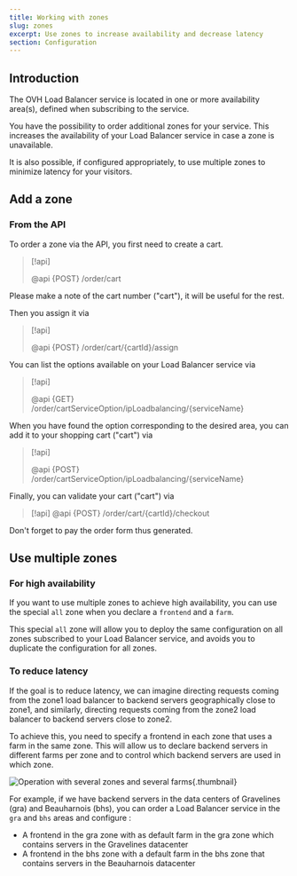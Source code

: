 ```yaml
---
title: Working with zones
slug: zones
excerpt: Use zones to increase availability and decrease latency
section: Configuration
---
```



## Introduction

The OVH Load Balancer service is located in one or more availability area(s),
defined when subscribing to the service.

You have the possibility to order additional zones for your service.
This increases the availability of your Load Balancer service in case a zone is unavailable.

It is also possible, if configured appropriately, to use multiple zones to minimize latency for your visitors.

## Add a zone

### From the API

To order a zone via the API, you first need to create a cart.

> [!api]
>
> @api {POST} /order/cart
>

Please make a note of the cart number ("cart"), it will be useful for the rest.

Then you assign it via

> [!api]
>
> @api {POST} /order/cart/{cartId}/assign
>

You can list the options available on your Load Balancer service via

> [!api]
>
> @api {GET} /order/cartServiceOption/ipLoadbalancing/{serviceName}
>

When you have found the option corresponding to the desired area, you can add it to your shopping cart ("cart") via

> [!api]
>
> @api {POST} /order/cartServiceOption/ipLoadbalancing/{serviceName}
>

Finally, you can validate your cart ("cart") via

> [!api]
> @api {POST} /order/cart/{cartId}/checkout
>

Don't forget to pay the order form thus generated.



## Use multiple zones

### For high availability

If you want to use multiple zones to achieve high availability, you can use the special `all` zone when you declare a `frontend` and a `farm`.

This special `all` zone will allow you to deploy the same configuration on all zones subscribed to your Load Balancer service, and avoids you to duplicate the configuration for all zones.

### To reduce latency

If the goal is to reduce latency, we can imagine directing requests coming from the zone1 load balancer to backend servers geographically close to zone1, and similarly, directing requests coming from the zone2 load balancer to backend servers close to zone2.

To achieve this, you need to specify a frontend in each zone that uses a farm in the same zone.
This will allow us to declare backend servers in different farms per zone and to control which backend servers are used in which zone.

![Operation with several zones and several farms](images/multi_zones_multi_backends.png){.thumbnail}

For example, if we have backend servers in the data centers of Gravelines (gra) and Beauharnois (bhs),
you can order a Load Balancer service in the `gra` and `bhs` areas and configure :

- A frontend in the gra zone with as default farm in the gra zone which contains servers in the Gravelines datacenter
- A frontend in the bhs zone with a default farm in the bhs zone that contains servers in the Beauharnois datacenter
